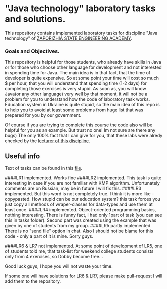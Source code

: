 # "Java technology" laboratory tasks and solutions.
This repository contains implemented laboratory tasks for discipline "Java technology" of
[ZAPORIZHIA STATE ENGINEERING ACADEMY](http://www.zgia.zp.ua/index.php?page=1254&lang=ru).

### Goals and Objectives.
This repository is helpful for those students, who already have skills in Java
or for those who choose other language for development and not interested in spending time for Java.
The main idea is in that fact, that the time of developer is quite expensive. So at some point your time will cost so much $ per hour,
that you will understand that spending time (1-2 days) for completing those exercises is very stupid.
As soon as, you will know Java(or any other language) very well by that moment,
it will not be a problem for you to understand how the code of laboratory task works.
Education system in Ukraine is quite stupid, so the main idea of this repo is to help you to avoid at least some problems from huge 
list that was prepared for you by our government.

Of course if you are trying to complete this course the code also will be helpful for you as an example.
But trust no one! Im not sure are there any bugs) The only 100% fact that I can give for you, that these labs were alredy checked by the
[lecturer of this discipline](https://www.linkedin.com/in/voldymyrk/).

## Useful info

Text of tasks can be found in this [file](https://github.com/zsea-sp-labs/Java_Technology/blob/master/tasks/Java%20technology%20tasks.zip).

####LR1
implemented. Works fine
####LR2
implemented. This task is quite interesting in case if you are not familiar with KMP algorithm. Unfortunately comments are on Russian,
may be in future I will fix this.
####LR3
implemented. But this word is not completely true. I think it is more like - copypasted. How stupid can be our education system?
this task forces you just copy all methods of wraper-classes for data-types and use them at least once.
####LR4
implemented. Object-oriented programming basics, nothing interesting. There is funny fact, I had only 1part of task (you can see this in
tasks folder). Second part was created using the example that was given by one of students from my group.
####LR5
partly implemented. There is no "send file" option in chat. Also I should not be blame for this code - only a part of it is mine.
Sorry guys.

####LR6 & LR7
not implemented. At some point of development of LR5, one of students told me, that task-list for weekend college students consists
only from 4 exercises, so Dobby become free...

Good luck guys, I hope you will not waste your time.

If some one will have solutions for LR6 & LR7, please make pull-request I will add them to the repository.
